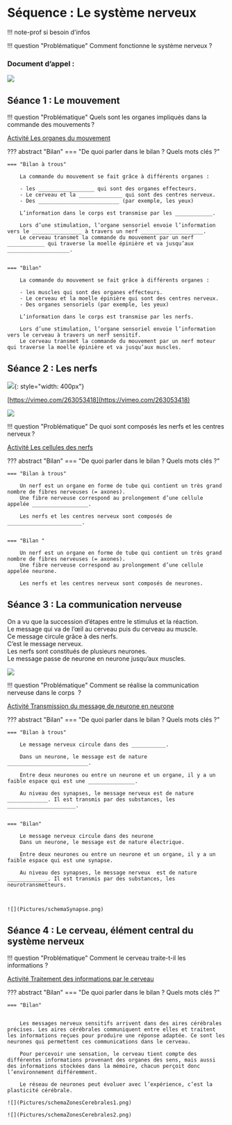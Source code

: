 # Séquence : Le système nerveux

!!! note-prof
    si besoin d'infos


!!! question "Problématique"
    Comment fonctionne le système nerveux ?

    
### Document d’appel :
![](Pictures/footballeurFrappeBalle.png)


## Séance 1 : Le mouvement

!!! question "Problématique"
    Quels sont les organes impliqués dans la commande des mouvements ?

[Activité Les organes du mouvement](../organesMvt)




??? abstract "Bilan"
    === "De quoi parler dans le bilan ? Quels mots clés ?"


    === "Bilan à trous"

        La commande du mouvement se fait grâce à différents organes :
        
        - les __________________ qui sont des organes effecteurs.
        - Le cerveau et la ______________ qui sont des centres nerveux.
        - Des __________________________ (par exemple, les yeux)

        L’information dans le corps est transmise par les ____________.
        
        Lors d’une stimulation, l’organe sensoriel envoie l’information vers le ________________ à travers un nerf ____________________.
        Le cerveau transmet la commande du mouvement par un nerf ____________ qui traverse la moelle épinière et va jusqu’aux ____________________.


    === "Bilan"

        La commande du mouvement se fait grâce à différents organes :
        
        - les muscles qui sont des organes effecteurs.
        - Le cerveau et la moelle épinière qui sont des centres nerveux.
        - Des organes sensoriels (par exemple, les yeux)
        
        L’information dans le corps est transmise par les nerfs.
        
        Lors d’une stimulation, l’organe sensoriel envoie l’information vers le cerveau à travers un nerf sensitif.
        Le cerveau transmet la commande du mouvement par un nerf moteur qui traverse la moelle épinière et va jusqu’aux muscles.




## Séance 2 : Les nerfs

![](Pictures/systNervGrenouille.jpg){: style="width: 400px"}

[https://vimeo.com/263053418](https://vimeo.com/263053418)

![](Pictures/dessiSystNerveux.png)

!!! question "Problématique"
    De quoi sont composés les nerfs et les centres nerveux ?



[Activité Les cellules des nerfs](../nerfs)


??? abstract "Bilan"
    === "De quoi parler dans le bilan ? Quels mots clés ?"


    === "Bilan à trous"
        
        Un nerf est un organe en forme de tube qui contient un très grand nombre de fibres nerveuses (= axones).
        Une fibre nerveuse correspond au prolongement d’une cellule appelée __________________.

        Les nerfs et les centres nerveux sont composés de ________________________.
     

    === "Bilan "

        Un nerf est un organe en forme de tube qui contient un très grand nombre de fibres nerveuses (= axones).
        Une fibre nerveuse correspond au prolongement d’une cellule appelée neurone.

        Les nerfs et les centres nerveux sont composés de neurones.

## Séance 3 : La communication nerveuse

On a vu que la succession d’étapes entre le stimulus et la réaction.   
Le message qui va de l’œil au cerveau puis du cerveau au muscle.  
Ce message circule grâce à des nerfs.  
C’est le message nerveux.  
Les nerfs sont constitués de plusieurs neurones.  
Le message passe de neurone en neurone jusqu’aux muscles.

![](Pictures/schemaCommNerveuse.png)

!!! question "Problématique"
    Comment se réalise la communication nerveuse dans le corps  ?



[Activité Transmission du message de neurone en neurone](../commNerveuse)



??? abstract "Bilan"
    === "De quoi parler dans le bilan ? Quels mots clés ?"


    === "Bilan à trous"

        Le message nerveux circule dans des ___________.

        Dans un neurone, le message est de nature __________________________.

        Entre deux neurones ou entre un neurone et un organe, il y a un faible espace qui est une _______________.

        Au niveau des synapses, le message nerveux est de nature _____________. Il est transmis par des substances, les ______________________.


    === "Bilan"

        Le message nerveux circule dans des neurone
        Dans un neurone, le message est de nature électrique.

        Entre deux neurones ou entre un neurone et un organe, il y a un faible espace qui est une synapse.

        Au niveau des synapses, le message nerveux  est de nature _____________. Il est transmis par des substances, les neurotransmetteurs.



    ![](Pictures/schemaSynapse.png)

## Séance 4 : Le cerveau, élément central du système nerveux


!!! question "Problématique"
    Comment le cerveau traite-t-il les informations ?



[Activité Traitement des informations par le cerveau](../cerveauInfos)



??? abstract "Bilan"
    === "De quoi parler dans le bilan ? Quels mots clés ?"

    === "Bilan"

        
        Les messages nerveux sensitifs arrivent dans des aires cérébrales précises. Les aires cérébrales communiquent entre elles et traitent les informations reçues pour produire une réponse adaptée. Ce sont les neurones qui permettent ces communications dans le cerveau.

        Pour percevoir une sensation, le cerveau tient compte des différentes informations provenant des organes des sens, mais aussi des informations stockées dans la mémoire, chacun perçoit donc l’environnement différemment.

        Le réseau de neurones peut évoluer avec l’expérience, c’est la plasticité cérébrale.

    ![](Pictures/schemaZonesCerebrales1.png)

    ![](Pictures/schemaZonesCerebrales2.png)